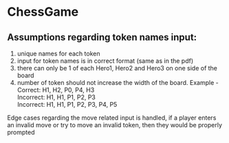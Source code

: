 # ChessGame
## Assumptions regarding token names input:
1. unique names for each token
2. input for token names is in correct format (same as in the pdf)
3. there can only be 1 of each Hero1, Hero2 and Hero3 on one side of the board
4. number of token should not increase the width of the board.
Example - <br>
Correct: H1, H2, P0, P4, H3 <br>
Incorrect: H1, H1, P1, P2, P3 <br>
Incorrect: H1, H1, P1, P2, P3, P4, P5 <br>

Edge cases regarding the move related input is handled, if a player enters an invalid move or try to move an invalid token, then they would be properly prompted
